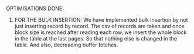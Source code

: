 OPTIMISATIONS DONE:
  1) FOR THE BULK INSERTION:
      We have implemented bulk insertion by not just inserting record by record.
      The csv of records are taken and once block size is reached after reading each row,
      we insert the whole block in the table at the last pages. So that nothing else is changed 
      in the table. And also, decreading buffer fetches.
